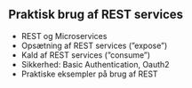 ## Praktisk brug af REST services

* REST og Microservices
* Opsætning af REST services (”expose”)
* Kald af REST services (”consume”)
* Sikkerhed: Basic Authentication, Oauth2
* Praktiske eksempler på brug af REST

